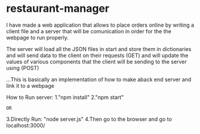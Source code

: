 # restaurant-manager

I have made a web application that allows to place orders online by writing a client file 
and a server that will be comunication in order for the the webpage to run properly. 

The server will load all the JSON files in start and store them in dictionaries and will 
send data to the client on their requests (GET) and will update the values of various 
components that the client will be sending to the server using (POST)

...This is basically an implementation of how to make aback end server and link it to a 
webpage


How to Run server:
1."npm install"
2."npm start"

	OR
3.Directly Run:
	"node server.js"
4.Then go to the browser and go to localhost:3000/
